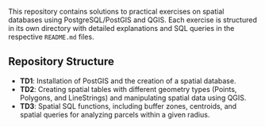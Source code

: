 This repository contains solutions to practical exercises on spatial databases using PostgreSQL/PostGIS and QGIS. Each exercise is structured in its own directory with detailed explanations and SQL queries in the respective `README.md` files.

## Repository Structure

- **TD1**: Installation of PostGIS and the creation of a spatial database.
- **TD2**: Creating spatial tables with different geometry types (Points, Polygons, and LineStrings) and manipulating spatial data using QGIS.
- **TD3**: Spatial SQL functions, including buffer zones, centroids, and spatial queries for analyzing parcels within a given radius.
